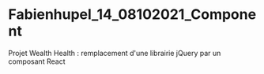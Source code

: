 # Fabienhupel_14_08102021_Component
Projet Wealth Health : remplacement d'une librairie jQuery par un composant React
